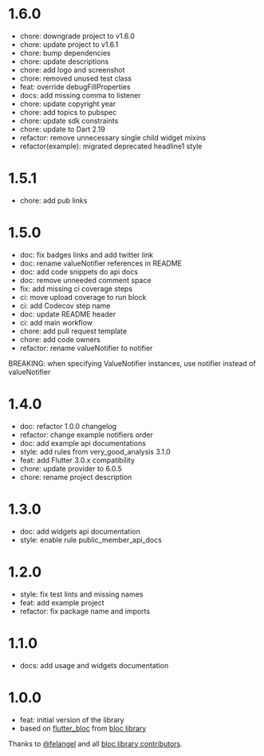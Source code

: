 # 1.6.0

- chore: downgrade project to v1.6.0
- chore: update project to v1.6.1
- chore: bump dependencies
- chore: update descriptions
- chore: add logo and screenshot
- chore: removed unused test class
- feat: override debugFillProperties
- docs: add missing comma to listener
- chore: update copyright year
- chore: add topics to pubspec
- chore: update sdk constraints
- chore: update to Dart 2.19
- refactor: remove unnecessary single child widget mixins
- refactor(example): migrated deprecated headline1 style

# 1.5.1

- chore: add pub links

# 1.5.0

- doc: fix badges links and add twitter link
- doc: rename valueNotifier references in README
- doc: add code snippets do api docs
- doc: remove unneeded comment space
- fix: add missing ci coverage steps
- ci: move upload coverage to run block
- ci: add Codecov step name
- doc: update README header
- ci: add main workflow
- chore: add pull request template
- chore: add code owners
- refactor: rename valueNotifier to notifier

BREAKING: when specifying ValueNotifier instances, use notifier instead of valueNotifier

# 1.4.0

- doc: refactor 1.0.0 changelog
- refactor: change example notifiers order
- doc: add example api documentations
- style: add rules from very_good_analysis 3.1.0
- feat: add Flutter 3.0.x compatibility
- chore: update provider to 6.0.5
- chore: rename project description

# 1.3.0

- doc: add widgets api documentation
- style: enable rule public_member_api_docs

# 1.2.0

- style: fix test lints and missing names
- feat: add example project
- refactor: fix package name and imports

# 1.1.0

- docs: add usage and widgets documentation

# 1.0.0

- feat: initial version of the library
- based on [flutter_bloc](https://pub.dev/packages/flutter_bloc) from [bloc library](https://bloclibrary.dev/)

Thanks to [@felangel](https://github.com/felangel) and all [bloc library contributors](https://github.com/felangel/bloc/graphs/contributors).
